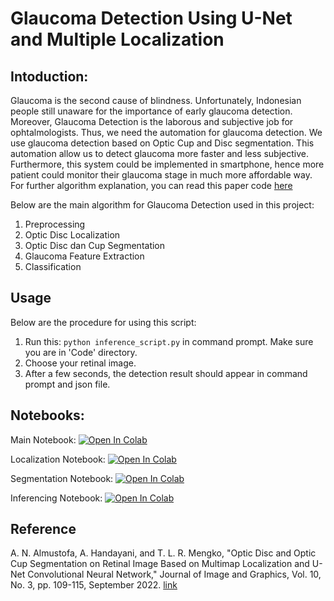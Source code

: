# Glaucoma Detection Using U-Net and Multiple Localization

## Intoduction:

Glaucoma is the second cause of blindness. Unfortunately, Indonesian people still unaware for the importance of early glaucoma detection. Moreover, Glaucoma Detection is the laborous and subjective job for ophtalmologists. Thus, we need the automation for glaucoma detection. We use glaucoma detection based on Optic Cup and Disc segmentation. This automation allow us to detect glaucoma more faster and less subjective. Furthermore, this system could be implemented in smartphone, hence more patient could monitor their glaucoma stage in much more affordable way. For further algorithm explanation, you can read this paper code [here](http://www.joig.net/index.php?m=content&c=index&a=show&catid=78&id=299) 

Below are the main algorithm for Glaucoma Detection used in this project: 
1. Preprocessing
2. Optic Disc Localization
3. Optic Disc dan Cup Segmentation
4. Glaucoma Feature Extraction
5. Classification

## Usage
Below are the procedure for using this script:
1. Run this: `python inference_script.py` in command prompt. Make sure you are in 'Code' directory.
2. Choose your retinal image.
3. After a few seconds, the detection result should appear in command prompt and json file.
 
## Notebooks:
Main Notebook:
[![Open In Colab](https://colab.research.google.com/assets/colab-badge.svg)](https://colab.research.google.com/github/anasnafis77/Deteksi-Glaukoma/blob/main/Notebooks/Main_notebook.ipynb) 

Localization Notebook:
[![Open In Colab](https://colab.research.google.com/assets/colab-badge.svg)](https://colab.research.google.com/github/anasnafis77/Deteksi-Glaukoma/blob/main/Notebooks/Localization_Notebook.ipynb)

Segmentation Notebook:
[![Open In Colab](https://colab.research.google.com/assets/colab-badge.svg)](https://colab.research.google.com/github/anasnafis77/Deteksi-Glaukoma/blob/main/Notebooks/Segmentation_notebook.ipynb)

Inferencing Notebook:
[![Open In Colab](https://colab.research.google.com/assets/colab-badge.svg)](https://colab.research.google.com/github/anasnafis77/Deteksi-Glaukoma/blob/main/Notebooks/Inferencing_notebook.ipynb)

## Reference
A. N. Almustofa, A. Handayani, and T. L. R. Mengko, "Optic Disc and Optic Cup Segmentation on Retinal Image Based on Multimap Localization and U-Net Convolutional Neural Network," Journal of Image and Graphics, Vol. 10, No. 3, pp. 109-115, September 2022.
[link](http://www.joig.net/index.php?m=content&c=index&a=show&catid=78&id=299) 
